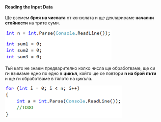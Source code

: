 #### Reading the Input Data

Ще вземем **броя на числата** от конзолата и ще декларираме **начални стойности** на трите суми.

![](/assets/chapter-8-1-images/07.Sums-Step-3-01.png)

Тъй като не знаем предварително колко числа ще обработваме, ще си ги взимаме едно по едно в **цикъл**, който ще се повтори **n на брой пъти** и ще ги обработваме в тялото на цикъла.

![](/assets/chapter-8-1-images/07.Sums-Step-3-02.png)